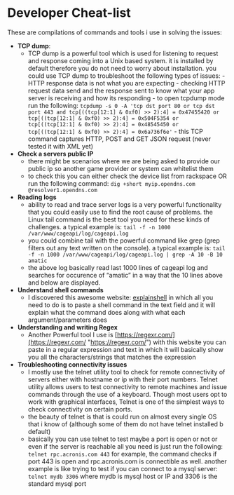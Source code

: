 # Developer Cheat-list
These are compilations of commands and tools i use in solving the issues:

 - **TCP dump**:
	 - TCP dump is a powerful tool which is used for listening to request and response coming into a Unix based system. it is installed by default therefore you do not need to worry about installation. you could use TCP dump to troubleshoot the following types of issues:
			 - HTTP response data is not what you are expecting
			 - checking HTTP request data send and the response sent to know what your app server is receiving and how its responding
			 - to open tcpdump mode run the following: `tcpdump -s 0 -A 'tcp dst port 80 or tcp dst port 443 and tcp[((tcp[12:1] & 0xf0) >> 2):4] = 0x47455420 or tcp[((tcp[12:1] & 0xf0) >> 2):4] = 0x504F5354 or tcp[((tcp[12:1] & 0xf0) >> 2):4] = 0x48545450 or tcp[((tcp[12:1] & 0xf0) >> 2):4] = 0x6a736f6e'`
			 - this TCP command captures HTTP, POST and GET JSON request (never tested it with XML yet)
 -  **Check a servers public IP**	 
	 - there might be scenarios where we are being asked to provide our public ip so another game provider or system can whitelist them
	 - to check this you can either check the device list from rackspace OR run the following command: `dig +short myip.opendns.com @resolver1.opendns.com`
 - **Reading logs**
	 - ability to read and trace server logs is a very powerful functionality that you could easily use to find the root cause of problems. the Linux tail command is the best tool you need for these kinds of challenges. a typical example is: `tail -f -n 1000 /var/www/cageapi/log/cageapi.log`
	 - you could combine tail with the powerful command like grep (grep filters out any text written on the console). a typical example is:  `tail -f -n 1000 /var/www/cageapi/log/cageapi.log | grep -A 10 -B 10  amatic`
	 - the above log basically read last 1000 lines of cageapi log and searches for occurence of “amatic” in a way that the 10 lines above and below are displayed.
 - **Understand shell commands**
	 - I discovered this awesome website: [explainshell](https://explainshell.com/ "https://explainshell.com/") in which all you need to do is to paste a shell command in the text field and it will explain what the command does along with what each argument/parameters does
 - **Understanding and writing Regex**
	 - Another Powerful tool I use is [https://regexr.com/](https://regexr.com/ "https://regexr.com/") with this website you can paste in a regular expression and text in which it will basically show you all the characters/strings that matches the expression
 - **Troubleshooting connectivity issues**
	 - I mostly use the telnet utility tool to check for remote connectivity of servers either with hostname or ip with their port numbers. Telnet utility allows users to test connectivity to remote machines and issue commands through the use of a keyboard. Though most users opt to work with graphical interfaces, Telnet is one of the simplest ways to check connectivity on certain ports.
	 - the beauty of telnet is that is could run on almost every single OS that i know of (although some of them do not have telnet installed b default)
	 - basically you can use telnet to test maybe a port is open or not or even if the server is reachable all you need is just run the following: `telnet rpc.acronis.com 443` for example, the command checks if port 443 is open and rpc.acronis.com is connectible as well. another example is like trying to test if you can connect to a mysql server: `telnet mydb 3306` where mydb is mysql host or IP and 3306 is the standard mysql port
